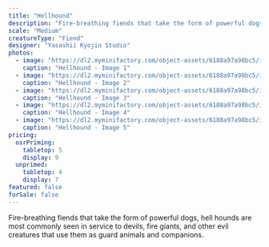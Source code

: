 ```yaml
---
title: "Hellhound"
description: "Fire-breathing fiends that take the form of powerful dogs, hell hounds are most commonly seen in service to devils, fire giants, and other evil creatures that use them as guard animals and companions."
scale: "Medium"
creatureType: "Fiend"
designer: "Yasashii Kyojin Studio"
photos:
  - image: "https://dl2.myminifactory.com/object-assets/6188a97a98bc5/images/720X720-hellhound-01.jpg"
    caption: "Hellhound - Image 1"
  - image: "https://dl2.myminifactory.com/object-assets/6188a97a98bc5/images/720X720-hellhound-2.jpg"
    caption: "Hellhound - Image 2"
  - image: "https://dl2.myminifactory.com/object-assets/6188a97a98bc5/images/720X720-hellhound.jpg"
    caption: "Hellhound - Image 3"
  - image: "https://dl2.myminifactory.com/object-assets/6188a97a98bc5/images/720X720-hellhound-3.jpg"
    caption: "Hellhound - Image 4"
  - image: "https://dl2.myminifactory.com/object-assets/6188a97a98bc5/images/230X230-hellhound-2.JPG"
    caption: "Hellhound - Image 5"
pricing:
  osrPriming:
    tabletop: 5
    display: 9
  unprimed:
    tabletop: 4
    display: 7
featured: false
forSale: false
---
```


Fire-breathing fiends that take the form of powerful dogs, hell hounds are most commonly seen in service to devils, fire giants, and other evil creatures that use them as guard animals and companions.